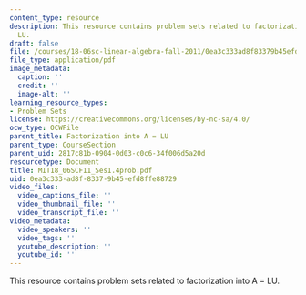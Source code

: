 ```yaml
---
content_type: resource
description: This resource contains problem sets related to factorization into A =
  LU.
draft: false
file: /courses/18-06sc-linear-algebra-fall-2011/0ea3c333ad8f83379b45efd8ffe88729_MIT18_06SCF11_Ses1.4prob.pdf
file_type: application/pdf
image_metadata:
  caption: ''
  credit: ''
  image-alt: ''
learning_resource_types:
- Problem Sets
license: https://creativecommons.org/licenses/by-nc-sa/4.0/
ocw_type: OCWFile
parent_title: Factorization into A = LU
parent_type: CourseSection
parent_uid: 2817c81b-0904-0d03-c0c6-34f006d5a20d
resourcetype: Document
title: MIT18_06SCF11_Ses1.4prob.pdf
uid: 0ea3c333-ad8f-8337-9b45-efd8ffe88729
video_files:
  video_captions_file: ''
  video_thumbnail_file: ''
  video_transcript_file: ''
video_metadata:
  video_speakers: ''
  video_tags: ''
  youtube_description: ''
  youtube_id: ''
---
```

This resource contains problem sets related to factorization into A = LU.